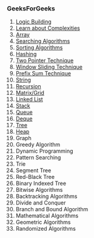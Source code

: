 ### GeeksForGeeks

1. [Logic Building](doc/logic-building.md)
2. [Learn about Complexities](doc/learn-about-complexities.md)
3. [Array](doc/array.md)
4. [Searching Algorithms](doc/searching-algorithms.md)
5. [Sorting Algorithms](doc/sorting-algorithms.md)
6. [Hashing](doc/hashing.md)
7. [Two Pointer Technique](doc/two-pointer-technique.md)
8. [Window Sliding Technique](doc/window-sliding-technique.md)
9. [Prefix Sum Technique](doc/prefix-sum-technique.md)
10. [String](doc/string.md)
11. [Recursion](doc/recursion.md)
12. [Matrix/Grid](doc/matrix-grid.md)
13. [Linked List](doc/linked-list.md)
14. [Stack](doc/stack.md)
15. [Queue](doc/queue.md)
16. [Deque](doc/deque.md)
17. [Tree](doc/tree.md)
18. [Heap](doc/heap.md)
19. Graph
20. Greedy Algorithm
21. Dynamic Programming
22. Pattern Searching
23. Trie
24. Segment Tree
25. Red-Black Tree
26. Binary Indexed Tree
27. Bitwise Algorithms
28. Backtracking Algorithms
29. Divide and Conquer
30. Branch and Bound Algorithm
31. Mathematical Algorithms
32. Geometric Algorithms
33. Randomized Algorithms
